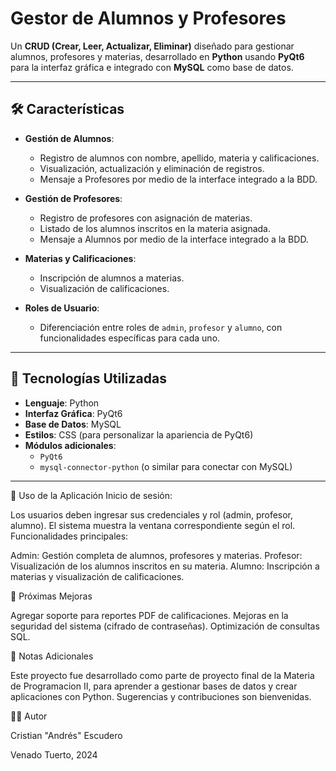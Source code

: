 # Gestor de Alumnos y Profesores

Un **CRUD (Crear, Leer, Actualizar, Eliminar)** diseñado para gestionar alumnos, profesores y materias, desarrollado en **Python** usando **PyQt6** para la interfaz gráfica e integrado con **MySQL** como base de datos.

---

## 🛠️ Características

- **Gestión de Alumnos**: 
  - Registro de alumnos con nombre, apellido, materia y calificaciones.
  - Visualización, actualización y eliminación de registros.
  - Mensaje a Profesores por medio de la interface integrado a la BDD.

- **Gestión de Profesores**:
  - Registro de profesores con asignación de materias.
  - Listado de los alumnos inscritos en la materia asignada.
  - Mensaje a Alumnos por medio de la interface integrado a la BDD.

- **Materias y Calificaciones**:
  - Inscripción de alumnos a materias.
  - Visualización de calificaciones.

- **Roles de Usuario**:
  - Diferenciación entre roles de `admin`, `profesor` y `alumno`, con funcionalidades específicas para cada uno.

---

## 🚀 Tecnologías Utilizadas

- **Lenguaje**: Python
- **Interfaz Gráfica**: PyQt6
- **Base de Datos**: MySQL
- **Estilos**: CSS (para personalizar la apariencia de PyQt6)
- **Módulos adicionales**:
  - `PyQt6`
  - `mysql-connector-python` (o similar para conectar con MySQL)

---
🌟 Uso de la Aplicación
Inicio de sesión:

Los usuarios deben ingresar sus credenciales y rol (admin, profesor, alumno).
El sistema muestra la ventana correspondiente según el rol.
Funcionalidades principales:

Admin:
Gestión completa de alumnos, profesores y materias.
Profesor:
Visualización de los alumnos inscritos en su materia.
Alumno:
Inscripción a materias y visualización de calificaciones.

📝 Próximas Mejoras

Agregar soporte para reportes PDF de calificaciones.
Mejoras en la seguridad del sistema (cifrado de contraseñas).
Optimización de consultas SQL.

📌 Notas Adicionales

Este proyecto fue desarrollado como parte de proyecto final de la Materia de Programacion II, para aprender a gestionar bases de datos y crear aplicaciones con Python.
Sugerencias y contribuciones son bienvenidas.

👨‍💻 Autor

Cristian "Andrés" Escudero

Venado Tuerto, 2024
